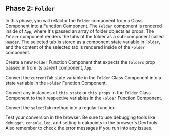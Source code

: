 ## Phase 2: `Folder`

In this phase, you will refactor the `Folder` component from a Class Component
into a Function Component. The `Folder` component is rendered inside of `App`,
where it's passed an array of folder objects as props. The `Folder` component
renders the tabs of the folder as a sub-component called `Header`. The selected
tab is stored as a component state variable in `Folder`, and the content of the
selected tab is rendered inside of the `Folder` component.

Create a new `Folder` Function Component that expects the `folders` prop passed
in from its parent component, `App`.

Convert the `currentTab` state variable in the `Folder` Class Component into a
state variable in the `Folder` Function Component.

Convert any instances of `this.state` or `this.props` in the `Folder` Class
Component to their respective variables in the `Folder` Function Component.

Convert the `selectTab` method into a regular function.

Test your conversion in the browser. Be sure to use debugging tools like
`debugger`, `console.log`, and setting breakpoints in the browser's DevTools.
Also remember to check the error messages if you run into any issues.

[http://localhost:3000]: http://localhost:3000
[useRef]: https://reactjs.org/docs/hooks-reference.html#useref